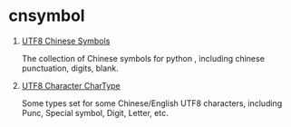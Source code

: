 # cnsymbol

1. [UTF8 Chinese Symbols](cnsymbols.py)

    The collection of Chinese symbols for python , including chinese punctuation, digits, blank.

2. [UTF8 Character CharType](utf8_chartype_list.txt)

    Some types set for some Chinese/English UTF8 characters,  including Punc, Special symbol, Digit, Letter, etc.
